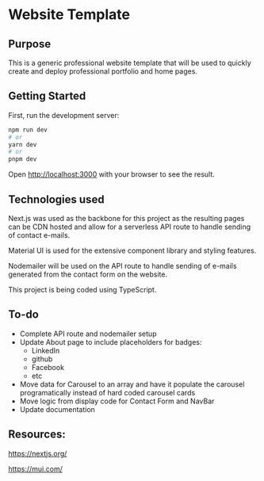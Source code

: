 # Website Template

## Purpose

This is a generic professional website template that will be used to quickly create and deploy professional portfolio and home pages.

## Getting Started

First, run the development server:

```bash
npm run dev
# or
yarn dev
# or
pnpm dev
```

Open [http://localhost:3000](http://localhost:3000) with your browser to see the result.

## Technologies used

Next.js was used as the backbone for this project as the resulting pages can be CDN hosted and allow for a serverless API route to handle sending of contact e-mails.

Material UI is used for the extensive component library and styling features.

Nodemailer will be used on the API route to handle sending of e-mails generated from the contact form on the website.

This project is being coded using TypeScript.

## To-do

- Complete API route and nodemailer setup
- Update About page to include placeholders for badges:
  - LinkedIn
  - github
  - Facebook
  - etc
- Move data for Carousel to an array and have it populate the carousel programatically instead of hard coded carousel cards
- Move logic from display code for Contact Form and NavBar
- Update documentation

## Resources:

https://nextjs.org/

https://mui.com/
